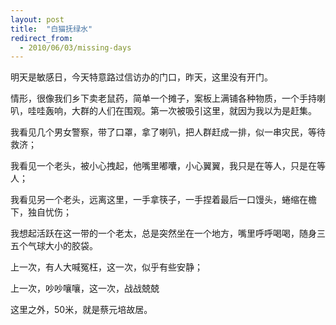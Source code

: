 ```yaml
---
layout: post
title:  "白猫抚绿水"
redirect_from:
  - 2010/06/03/missing-days
---
```


明天是敏感日，今天特意路过信访办的门口，昨天，这里没有开门。

情形，很像我们乡下卖老鼠药，简单一个摊子，案板上满铺各种物质，一个手持喇叭，哇哇轰响，大群的人们在围观。第一次被吸引这里，就因为我以为是赶集。

我看见几个男女警察，带了口罩，拿了喇叭，把人群赶成一排，似一串灾民，等待救济；

我看见一个老头，被小心拽起，他嘴里嘟囔，小心翼翼，我只是在等人，只是在等人；

我看见另一个老头，远离这里，一手拿筷子，一手捏着最后一口馒头，蜷缩在檐下，独自忧伤；

我想起活跃在这一带的一个老太，总是突然坐在一个地方，嘴里呼呼喝喝，随身三五个气球大小的胶袋。

上一次，有人大喊冤枉，这一次，似乎有些安静；

上一次，吵吵嚷嚷，这一次，战战兢兢

这里之外，50米，就是蔡元培故居。
